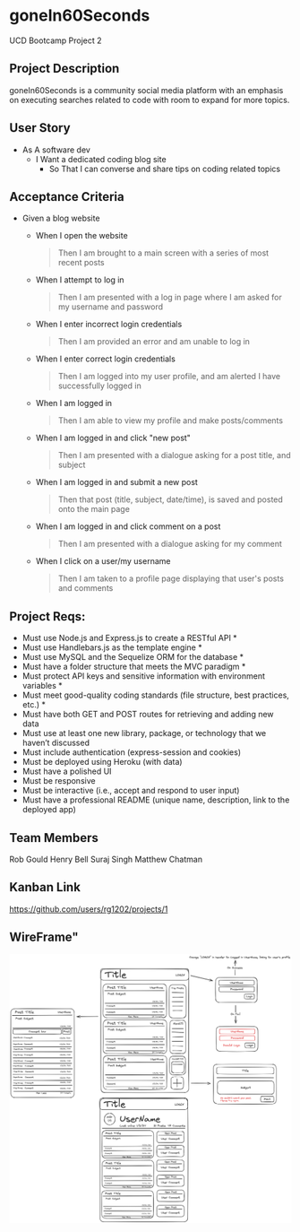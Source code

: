
# goneIn60Seconds
UCD Bootcamp Project 2

## Project Description
goneIn60Seconds is a community social media platform with an emphasis on executing searches related to code with room to expand for more topics. 

## User Story
* As A software dev
    * I Want a dedicated coding blog site  
        * So That I can converse and share tips on coding related topics

## Acceptance Criteria
* Given a blog website

    * When I open the website
        > Then I am brought to a main screen with a series of most recent posts
    * When I attempt to log in
        > Then I am presented with a log in page where I am asked for my username and password
    * When I enter incorrect login credentials
        > Then I am provided an error and am unable to log in
    * When I enter correct login credentials
        > Then I am logged into my user profile, and am alerted I have successfully logged in
    * When I am logged in
        > Then I am able to view my profile and make posts/comments
    * When I am logged in and click "new post"
        > Then I am presented with a dialogue asking for a post title, and subject
    * When I am logged in and submit a new post
        > Then that post (title, subject, date/time), is saved and posted onto the main page
    * When I am logged in and click comment on a post
        > Then I am presented with a dialogue asking for my comment
    * When I click on a user/my username
        > Then I am taken to a profile page displaying that user's posts and comments


## Project Reqs:
- Must use Node.js and Express.js to create a RESTful API *
- Must use Handlebars.js as the template engine *
- Must use MySQL and the Sequelize ORM for the database *
- Must have a folder structure that meets the MVC paradigm *
- Must protect API keys and sensitive information with environment variables *
- Must meet good-quality coding standards (file structure, best practices, etc.) *
- Must have both GET and POST routes for retrieving and adding new data
- Must use at least one new library, package, or technology that we haven’t discussed
- Must include authentication (express-session and cookies)
- Must be deployed using Heroku (with data)
- Must have a polished UI
- Must be responsive
- Must be interactive (i.e., accept and respond to user input)
- Must have a professional README (unique name, description, link to the deployed app)

## Team Members
Rob Gould 
Henry Bell 
Suraj Singh
Matthew Chatman

## Kanban Link
https://github.com/users/rg1202/projects/1

## WireFrame"
![WireFrame](./Dev/WireFrame.png)